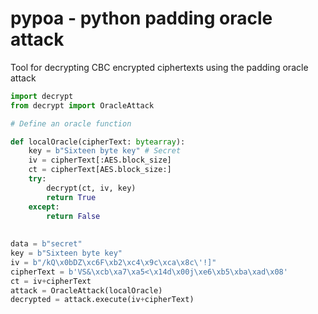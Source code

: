 # pypoa - python padding oracle attack
Tool for decrypting CBC encrypted ciphertexts using the padding oracle attack

```python
import decrypt
from decrypt import OracleAttack

# Define an oracle function

def localOracle(cipherText: bytearray):
    key = b"Sixteen byte key" # Secret
    iv = cipherText[:AES.block_size]
    ct = cipherText[AES.block_size:]
    try:
        decrypt(ct, iv, key)
        return True
    except:
        return False
        
       
data = b"secret"
key = b"Sixteen byte key" 
iv = b"/kQ\x0bDZ\xc6F\xb2\xc4\x9c\xca\x8c\'!]"
cipherText = b'VS&\xcb\xa7\xa5<\x14d\x00j\xe6\xb5\xba\xad\x08'
ct = iv+cipherText
attack = OracleAttack(localOracle)
decrypted = attack.execute(iv+cipherText)
 ```


